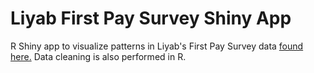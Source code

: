 # Liyab First Pay Survey Shiny App
R Shiny app to visualize patterns in Liyab's First Pay Survey data [found here.](https://docs.google.com/spreadsheets/d/1gnA91Tjr_3UCNV8x1_LoE0oC56r-pXXRdJcgTfOLlm0/edit#gid=549575995) Data cleaning is also performed in R.


